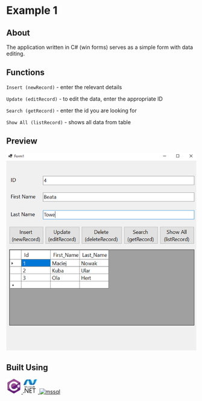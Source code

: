 # Example 1

## About <a name = "about"></a>

The application written in C# (win forms) serves as a simple form with data editing.

## Functions

`Insert (newRecord)` - enter the relevant details

`Update (editRecord)` - to edit the data, enter the appropriate ID

`Search (getRecord)` - enter the id you are looking for

`Show All (listRecord)` - shows all data from table

## Preview

<img src="https://github.com/PKrystian/Bus_App/blob/senior/Example_1/pic1.PNG"/>

## Built Using <a name = "built_using"></a>

<p align="left"><a href="https://www.w3schools.com/cs/" target="_blank" rel="noreferrer"> 
<img src="https://raw.githubusercontent.com/devicons/devicon/master/icons/csharp/csharp-original.svg" alt="csharp" width="40" height="40"/> </a> <a href="https://dotnet.microsoft.com/" target="_blank" rel="noreferrer"><img src="https://raw.githubusercontent.com/devicons/devicon/master/icons/dot-net/dot-net-original-wordmark.svg" alt="dotnet" width="40" height="40"/> </a> <a href="https://www.microsoft.com/en-us/sql-server" target="_blank" rel="noreferrer"><img src="https://www.svgrepo.com/show/303229/microsoft-sql-server-logo.svg" alt="mssql" width="40" height="40"/> </a> </p>
